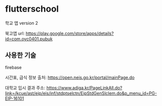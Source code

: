 # flutterschool

학교 앱 version 2

북고앱 url:
https://play.google.com/store/apps/details?id=com.oyc0401.pubuk

## 사용한 기술

firebase

시간표, 급식 정보 출처: https://open.neis.go.kr/portal/mainPage.do 

대학교 입시 결과 주소: https://www.adiga.kr/PageLinkAll.do?link=/kcue/ast/eip/eis/inf/stdptselctn/EipStdGenSlcIem.do&p_menu_id=PG-EIP-16101
